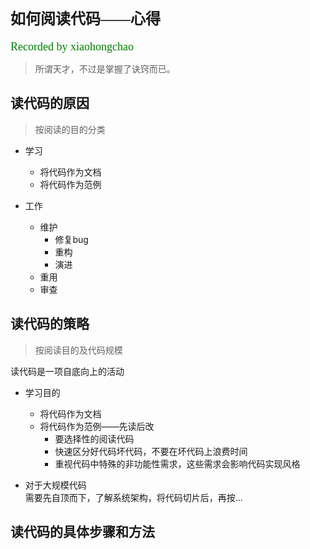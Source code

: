# <font face="微软雅黑" size="5">如何阅读代码——心得</font>  
<font face="微软雅黑" color="green" size="4">Recorded by xiaohongchao</font>

>所谓天才，不过是掌握了诀窍而已。
  
## 读代码的原因
>按阅读的目的分类
 
* 学习  
  + 将代码作为文档
  + 将代码作为范例

* 工作
  + 维护
  	 - 修复bug
  	 - 重构
  	 - 演进
  + 重用
  + 审查 


## 读代码的策略  

>按阅读目的及代码规模

读代码是一项自底向上的活动

* 学习目的
  + 将代码作为文档
  + 将代码作为范例——先读后改
     - 要选择性的阅读代码
     - 快速区分好代码坏代码，不要在坏代码上浪费时间
     - 重视代码中特殊的非功能性需求，这些需求会影响代码实现风格

* 对于大规模代码  
需要先自顶而下，了解系统架构，将代码切片后，再按...

## 读代码的具体步骤和方法  